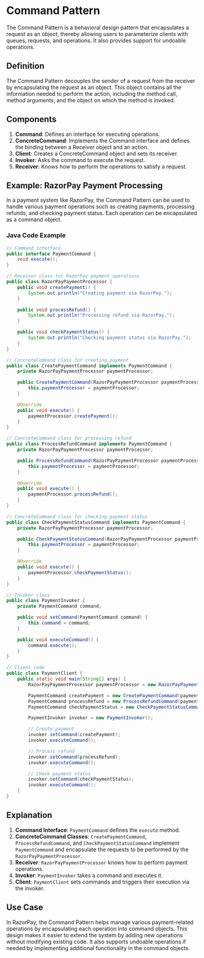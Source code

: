 # Command Pattern

The Command Pattern is a behavioral design pattern that encapsulates a request as an object, thereby allowing users to parameterize clients with queues, requests, and operations. It also provides support for undoable operations.

## Definition

The Command Pattern decouples the sender of a request from the receiver by encapsulating the request as an object. This object contains all the information needed to perform the action, including the method call, method arguments, and the object on which the method is invoked.

## Components

1. **Command**: Defines an interface for executing operations.
2. **ConcreteCommand**: Implements the Command interface and defines the binding between a Receiver object and an action.
3. **Client**: Creates a ConcreteCommand object and sets its receiver.
4. **Invoker**: Asks the command to execute the request.
5. **Receiver**: Knows how to perform the operations to satisfy a request.

## Example: RazorPay Payment Processing

In a payment system like RazorPay, the Command Pattern can be used to handle various payment operations such as creating payments, processing refunds, and checking payment status. Each operation can be encapsulated as a command object.

### Java Code Example

```java
// Command interface
public interface PaymentCommand {
    void execute();
}

// Receiver class for RazorPay payment operations
public class RazorPayPaymentProcessor {
    public void createPayment() {
        System.out.println("Creating payment via RazorPay.");
    }

    public void processRefund() {
        System.out.println("Processing refund via RazorPay.");
    }

    public void checkPaymentStatus() {
        System.out.println("Checking payment status via RazorPay.");
    }
}

// ConcreteCommand class for creating payment
public class CreatePaymentCommand implements PaymentCommand {
    private RazorPayPaymentProcessor paymentProcessor;

    public CreatePaymentCommand(RazorPayPaymentProcessor paymentProcessor) {
        this.paymentProcessor = paymentProcessor;
    }

    @Override
    public void execute() {
        paymentProcessor.createPayment();
    }
}

// ConcreteCommand class for processing refund
public class ProcessRefundCommand implements PaymentCommand {
    private RazorPayPaymentProcessor paymentProcessor;

    public ProcessRefundCommand(RazorPayPaymentProcessor paymentProcessor) {
        this.paymentProcessor = paymentProcessor;
    }

    @Override
    public void execute() {
        paymentProcessor.processRefund();
    }
}

// ConcreteCommand class for checking payment status
public class CheckPaymentStatusCommand implements PaymentCommand {
    private RazorPayPaymentProcessor paymentProcessor;

    public CheckPaymentStatusCommand(RazorPayPaymentProcessor paymentProcessor) {
        this.paymentProcessor = paymentProcessor;
    }

    @Override
    public void execute() {
        paymentProcessor.checkPaymentStatus();
    }
}

// Invoker class
public class PaymentInvoker {
    private PaymentCommand command;

    public void setCommand(PaymentCommand command) {
        this.command = command;
    }

    public void executeCommand() {
        command.execute();
    }
}

// Client code
public class PaymentClient {
    public static void main(String[] args) {
        RazorPayPaymentProcessor paymentProcessor = new RazorPayPaymentProcessor();

        PaymentCommand createPayment = new CreatePaymentCommand(paymentProcessor);
        PaymentCommand processRefund = new ProcessRefundCommand(paymentProcessor);
        PaymentCommand checkPaymentStatus = new CheckPaymentStatusCommand(paymentProcessor);

        PaymentInvoker invoker = new PaymentInvoker();

        // Create payment
        invoker.setCommand(createPayment);
        invoker.executeCommand();

        // Process refund
        invoker.setCommand(processRefund);
        invoker.executeCommand();

        // Check payment status
        invoker.setCommand(checkPaymentStatus);
        invoker.executeCommand();
    }
}

```

## Explanation

1. **Command Interface**: `PaymentCommand` defines the `execute` method.
2. **ConcreteCommand Classes**: `CreatePaymentCommand`, `ProcessRefundCommand`, and `CheckPaymentStatusCommand` implement `PaymentCommand` and encapsulate the requests to be performed by the `RazorPayPaymentProcessor`.
3. **Receiver**: `RazorPayPaymentProcessor` knows how to perform payment operations.
4. **Invoker**: `PaymentInvoker` takes a command and executes it.
5. **Client**: `PaymentClient` sets commands and triggers their execution via the invoker.

## Use Case

In RazorPay, the Command Pattern helps manage various payment-related operations by encapsulating each operation into command objects. This design makes it easier to extend the system by adding new operations without modifying existing code. It also supports undoable operations if needed by implementing additional functionality in the command objects.
